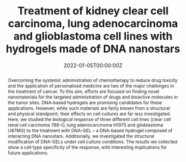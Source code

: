 ---
title: "Treatment of kidney clear cell carcinoma, lung adenocarcinoma and glioblastoma cell lines with hydrogels made of DNA nanostars"
authors:
- Manuela Leo
- admin
- Debora Caprara
- Luisa Salvatori
- Andrea Vecchione
- Francesco Sciortino
- Patrizia Filetici
- Antonella Stoppacciaro
#author_notes:
#- "Department of Physics, Sapienza University of Rome, Piazzale Aldo Moro 5, 00185 Roma, Italy"
#- "Department of Physics, Sapienza University of Rome, Piazzale Aldo Moro 5, 00185 Roma, Italy"
#- "Department of Chemistry, Material Science, and Chemical Engineering “G. Natta”, Politecnico di Milano, Piazza Leonardo da Vinci 32, 20133 Milano, Italy"
#- "Department of Physics, Sapienza University of Rome, Piazzale Aldo Moro 5, 00185 Roma, Italy"
date: "2022-01-05T00:00:00Z"
doi: "10.1039/D1BM01643A"

# Schedule page publish date (NOT publication's date).
publishDate: "2017-01-01T00:00:00Z"

# Publication type.
# Legend: 0 = Uncategorized; 1 = Conference paper; 2 = Journal article;
# 3 = Preprint / Working Paper; 4 = Report; 5 = Book; 6 = Book section;
# 7 = Thesis; 8 = Patent
publication_types: ["article-journal"]

# Publication name and optional abbreviated publication name.
publication: "*Biomaterials Science* **10**, 1304-1316"
publication_short: "*Biomater. Sci.* **10**, 1304-1316"

abstract: Overcoming the systemic administration of chemotherapy to reduce drug toxicity and the application of personalised medicine are two of the major challenges in the treatment of cancer. To this aim, efforts are focused on finding novel nanomaterials for the targeted administration of drugs and bioactive molecules in the tumor sites. DNA-based hydrogels are promising candidates for these applications. However, while such materials are fairly known from a structural and physical standpoint, their effects on cell cultures are far less investigated. Here, we studied the biological response of three different cell lines (clear cell renal cell carcinoma 786-O, lung adenocarcinoma H1975 and glioblastoma U87MG) to the treatment with DNA-GEL – a DNA-based hydrogel composed of interacting DNA nanostars. Additionally, we investigated the structural modification of DNA-GELs under cell culture conditions. The results we collected show a cell type specificity of the response, with interesting implications for future applications.

# Summary. An optional shortened abstract.
summary:

tags:
- DNA nanoparticles
- Self-assembly
featured: false

links:
#- name: 
#  url: 
url_pdf: "publication/d1bm01643a.pdf"
#url_code: ''
#url_dataset: ''
#url_poster: ''
#url_project: ''
#url_slides: ''
#url_source: ''
#url_video: ''

# Featured image
# To use, add an image named `featured.jpg/png` to your page's folder. 
image:
  caption: ''
  focal_point: ""
  preview_only: false

# Associated Projects (optional).
#   Associate this publication with one or more of your projects.
#   Simply enter your project's folder or file name without extension.
#   E.g. `internal-project` references `content/project/internal-project/index.md`.
#   Otherwise, set `projects: []`.
projects: []

# Slides (optional).
#   Associate this publication with Markdown slides.
#   Simply enter your slide deck's filename without extension.
#   E.g. `slides: "example"` references `content/slides/example/index.md`.
#   Otherwise, set `slides: ""`.
slides:
---